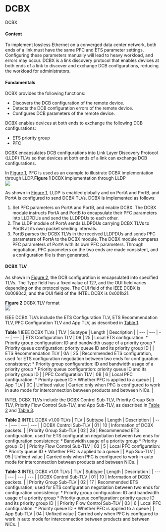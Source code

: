 DCBX
====

DCBX

#### Context

To implement lossless Ethernet on a converged data center network, both ends of a link must have the same PFC and ETS parameter settings. Configuring these parameters manually will lead to heavy workload, and errors may occur. DCBX is a link discovery protocol that enables devices at both ends of a link to discover and exchange DCB configurations, reducing the workload for administrators.


#### Fundamentals

DCBX provides the following functions:

* Discovers the DCB configuration of the remote device.
* Detects the DCB configuration errors of the remote device.
* Configures DCB parameters of the remote device.

DCBX enables devices at both ends to exchange the following DCB configurations:

* ETS priority group
* PFC

DCBX encapsulates DCB configurations into Link Layer Discovery Protocol (LLDP) TLVs so that devices at both ends of a link can exchange DCB configurations.

In [Figure 1](#EN-US_CONCEPT_0000001563869625__fig_dc_fd_dcb_000603), PFC is used as an example to illustrate DCBX implementation through LLDP.**Figure 1** DCBX implementation through LLDP  
![](figure/en-us_image_0000001512830118.png)

As shown in [Figure 1](#EN-US_CONCEPT_0000001563869625__fig_dc_fd_dcb_000603), LLDP is enabled globally and on PortA and PortB, and PortA is configured to send DCBX TLVs. DCBX is implemented as follows:

1. Set PFC parameters on PortA and PortB, and enable DCBX. The DCBX module instructs PortA and PortB to encapsulate their PFC parameters into LLDPDUs and send the LLDPDUs to each other.
2. The LLDP module of PortA sends LLDPDUs carrying DCBX TLVs to PortB at its own packet sending intervals.
3. PortB parses the DCBX TLVs in the received LLDPDUs and sends PFC parameters of PortA to the DCBX module. The DCBX module compares PFC parameters of PortA with its own PFC parameters. Through negotiation, PFC parameters on the two ends are made consistent, and a configuration file is then generated.


#### DCBX TLV

As shown in [Figure 2](#EN-US_CONCEPT_0000001563869625__fig_dc_fd_dcb_000602), the DCB configuration is encapsulated into specified TLVs. The Type field has a fixed value of 127, and the OUI field varies depending on the protocol type. The OUI field of the IEEE DCBX is 0x0080c2, and the OUI field of the INTEL DCBX is 0x001b21.

**Figure 2** DCBX TLV format  
![](figure/en-us_image_0000001512670526.png)

IEEE DCBX TLVs include the ETS Configuration TLV, ETS Recommendation TLV, PFC Configuration TLV and App TLV, as described in [Table 1](#EN-US_CONCEPT_0000001563869625__tab_dc_fd_dcb_000601).

**Table 1** IEEE DCBX TLVs
| TLV | Subtype | Length | Description |
| --- | --- | --- | --- |
| ETS Configuration TLV | 09 | 25 | Local ETS configuration:   * Priority group configuration: ID and bandwidth usage of a priority group * Priority queue configuration: priority queue ID and its priority group ID |
| ETS Recommendation TLV | 0A | 25 | Recommended ETS configuration, used for ETS configuration negotiation between two ends for configuration consistency:   * Priority group configuration: ID and bandwidth usage of a priority group * Priority queue configuration: priority queue ID and its priority group ID |
| PFC Configuration TLV | 0B | 6 | Local PFC configuration:   * Priority queue ID * Whether PFC is applied to a queue |
| App TLV | 0C | Unfixed value | Carried only when PFC is configured to work in auto mode for interconnection between products and between NICs. |

INTEL DCBX TLVs include the DCBX Control Sub-TLV, Priority Group Sub-TLV, Priority Flow Control Sub-TLV, and App Sub-TLV, as described in [Table 2](#EN-US_CONCEPT_0000001563869625__tab_dc_fd_dcb_000603) and [Table 3](#EN-US_CONCEPT_0000001563869625__tab_dc_fd_dcb_000602).

**Table 2** INTEL DCBX v1.00 TLVs
| TLV | Subtype | Length | Description |
| --- | --- | --- | --- |
| DCBX Control Sub-TLV | 01 | 10 | Information of DCBX packets. |
| Priority Group Sub-TLV | 02 | 28 | Recommended ETS configuration, used for ETS configuration negotiation between two ends for configuration consistency:   * Bandwidth usage of a priority group * Priority group ID |
| Priority Flow Control Sub-TLV | 03 | 5 | Local PFC configuration:   * Priority queue ID * Whether PFC is applied to a queue |
| App Sub-TLV | 05 | Unfixed value | Carried only when PFC is configured to work in auto mode for interconnection between products and between NICs. |


**Table 3** INTEL DCBX v1.01 TLVs
| TLV | Subtype | Length | Description |
| --- | --- | --- | --- |
| DCBX Control Sub-TLV | 01 | 10 | Information of DCBX packets. |
| Priority Group Sub-TLV | 02 | 17 | Recommended ETS configuration, used for ETS configuration negotiation between two ends for configuration consistency:   * Priority group configuration: ID and bandwidth usage of a priority group * Priority queue configuration: priority queue ID and its priority group ID |
| Priority Flow Control Sub-TLV | 03 | 6 | Local PFC configuration:   * Priority queue ID * Whether PFC is applied to a queue |
| App Sub-TLV | 04 | Unfixed value | Carried only when PFC is configured to work in auto mode for interconnection between products and between NICs. |